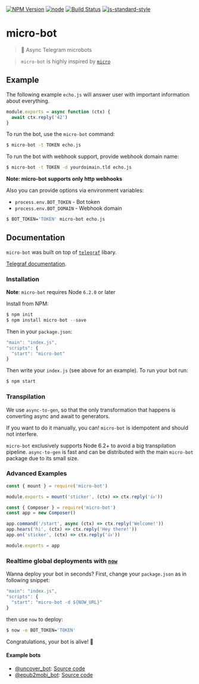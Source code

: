 [![NPM Version](https://img.shields.io/npm/v/micro-bot.svg?style=flat-square)](https://www.npmjs.com/package/micro-bot)
[![node](https://img.shields.io/node/v/micro-bot.svg?style=flat-square)](https://www.npmjs.com/package/micro-bot)
[![Build Status](https://img.shields.io/travis/telegraf/micro-bot.svg?branch=master&style=flat-square)](https://travis-ci.org/telegraf/micro-bot)
[![js-standard-style](https://img.shields.io/badge/code%20style-standard-brightgreen.svg?style=flat-square)](http://standardjs.com/)

# micro-bot
> 🤖 Async Telegram microbots

> `micro-bot` is highly inspired by [`micro`](https://github.com/zeit/micro/) 

## Example

The following example `echo.js` will answer user with important information about everything.

```js
module.exports = async function (ctx) {
  await ctx.reply('42')
}
```

To run the bot, use the `micro-bot` command:

```bash
$ micro-bot -t TOKEN echo.js
```

To run the bot with webhook support, provide webhook domain name:

```bash
$ micro-bot -t TOKEN -d yourdoimain.tld echo.js
```

**Note: micro-bot supports only http webhooks**

Also you can provide options via environment variables:

* `process.env.BOT_TOKEN` - Bot token
* `process.env.BOT_DOMAIN` - Webhook domain

```bash
$ BOT_TOKEN='TOKEN' micro-bot echo.js
```

## Documentation

`micro-bot` was built on top of [`telegraf`](https://github.com/telegraf/telegraf) libary.

[Telegraf documentation](http://telegraf.js.org).

### Installation

**Note**: `micro-bot` requires Node `6.2.0` or later

Install from NPM:

```js
$ npm init
$ npm install micro-bot --save
```

Then in your `package.json`:

```js
"main": "index.js",
"scripts": {
  "start": "micro-bot"
}
```

Then write your `index.js` (see above for an example). 
To run your bot run:

```bash
$ npm start
```

### Transpilation

We use `async-to-gen`, so that the only transformation that happens is converting async and await to generators.

If you want to do it manually, you can! `micro-bot` is idempotent and should not interfere.

`micro-bot` exclusively supports Node 6.2+ to avoid a big transpilation pipeline. 
`async-to-gen` is fast and can be distributed with the main `micro-bot` package due to its small size.

### Advanced Examples

```js
const { mount } = require('micro-bot')

module.exports = mount('sticker', (ctx) => ctx.reply('👍'))
```

```js
const { Composer } = require('micro-bot')
const app = new Composer()

app.command('/start', async (ctx) => ctx.reply('Welcome!'))
app.hears('hi', (ctx) => ctx.reply('Hey there!'))
app.on('sticker', (ctx) => ctx.reply('👍'))

module.exports = app
```

### Realtime global deployments with [`now`](https://zeit.co/now)

Wanna deploy your bot in seconds? 
First, change your `package.json` as in following snippet:

```js
"main": "index.js",
"scripts": {
  "start": "micro-bot -d ${NOW_URL}"
}
```

then use `now` to deploy:

```bash
$ now -e BOT_TOKEN='TOKEN'
```

Congratulations, your bot is alive! 🎉

#### Example bots

* [@uncover_bot](https://telegram.me/uncover_bot): [Source code](https://uncover.now.sh/_src)
* [@epub2mobi_bot](https://telegram.me/epub2mobi_bot): [Source code](https://epub2mobi.now.sh/_src)
